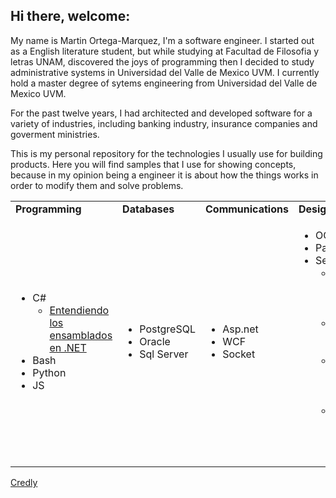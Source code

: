 ## Hi there, welcome:


My name is Martin Ortega-Marquez, I'm a software engineer.
I started out as a English literature student, but while studying at Facultad de Filosofia y letras UNAM, discovered the joys of programming then I decided
to study administrative systems in Universidad del Valle de Mexico UVM.
I currently hold a master degree of sytems engineering from Universidad del Valle de Mexico UVM.

For the past twelve years, I had architected and developed software for a variety of industries, including banking industry, insurance companies and goverment ministries.

This is my personal repository for the technologies I usually use for building products.
Here you will find samples that I use for showing concepts, because in my opinion being a engineer it is about
how the things works in order to modify them and solve problems.
   
<table width="100%">
<tr>
	<td><b>Programming</b></td>
	<td><b>Databases</b></td>
	<td><b>Communications</b></td>
	<td><b>Design</b></td>
</tr>
<tr>
	<td>
	<p align="Justify">
		<ul>
			<li>C#
				<ul>
					<li>
						<a href="https://github.com/lynxestudio/20081229-FirstApp">
						Entendiendo los ensamblados en .NET
						</a>
					</li>
				</ul>
			</li>
			<li>Bash</li>
			<li>Python</li>
			<li>JS</li>
		</ul>
		</p>
	</td>
	<td>
	<p align="justify">
		<ul>
			<li>PostgreSQL</li>
			<li>Oracle</li>
			<li>Sql Server</li>
		</ul>
	</p>
	</td>
	<td>
	<p align="justify">
		<ul>
			<li>
			Asp.net
			</li>
			<li>WCF</li>
			<li>Socket</li>
		</ul>
		</p>
	</td>
	<td>
	<p align="justify">
		<ul>
			<li>OOP</li>
			<li>Patterns</li>
			<li>Security
				<ul>
				<li>
				<a href="https://github.com/lynxestudio/20090111-ASP-RegularExpressionValidator
">Validando expresiones regulares ASP.NET</a>
</li>
				<li>
				<a href="https://github.com/lynxestudio/20090106-ASP-RangeValidator
">Validando los rangos ASP.NET</a>
</li>
				<li>
				<a href="https://github.com/lynxestudio/20090104-ASP-RequiredFieldValidator
">Validando campos obligatorios (ASP.NET)</a>
</li>
				<li>
					<a href="https://github.com/lynxestudio/20090305-BankStatements">
					CAS Code Access Security en .NET
					</a>
				</li>
				</ul>
			</li>
		</ul>
	</p>
	</td>
</tr>
</table>

<a href="https://www.credly.com/users/martin-ortega-marquez">Credly</a>
<!--
**lynxestudio/lynxestudio** is a ✨ _special_ ✨ repository because its `README.md` (this file) appears on your GitHub profile.

Here are some ideas to get you started:
-->

